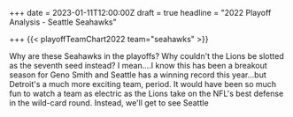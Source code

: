 +++
date = 2023-01-11T12:00:00Z
draft = true
headline = "2022 Playoff Analysis - Seattle Seahawks"

+++
{{< playoffTeamChart2022 team="seahawks" >}}

Why are these Seahawks in the playoffs? Why couldn't the Lions be slotted as the seventh seed instead? I mean....I know this has been a breakout season for Geno Smith and Seattle has a winning record this year...but Detroit's a much more exciting team, period. It would have been so much fun to watch a team as electric as the Lions take on the NFL's best defense in the wild-card round. Instead, we'll get to see Seattle 